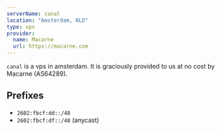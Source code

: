```yaml
---
serverName: canal
location: "Amsterdam, NLD"
type: vps
provider:
  name: Macarne
  url: https://macarne.com
---
```


`canal` is a vps in amsterdam. It is graciously provided to us at no cost by Macarne (AS64289).

## Prefixes

- `2602:fbcf:dd::/48`
- `2602:fbcf:df::/48` (anycast)
